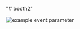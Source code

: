 "# booth2" 

![example event parameter](https://github.com/github/docs/actions/workflows/codeql.yml/badge.svg?event=push)
